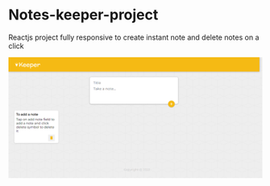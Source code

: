 # Notes-keeper-project
Reactjs project fully responsive to create instant note and delete notes on a click

![Screenshot](screenshot.jpg)
